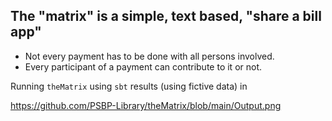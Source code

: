 ## The "matrix" is a simple, text based, "share a bill app"

- Not every payment has to be done with all persons involved.
- Every participant of a payment can contribute to it or not.


Running `theMatrix` using `sbt` results (using fictive data) in

https://github.com/PSBP-Library/theMatrix/blob/main/Output.png


